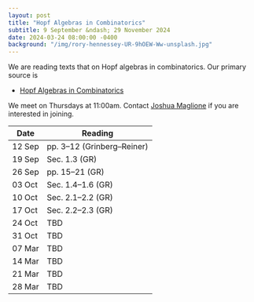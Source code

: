```yaml
---
layout: post
title: "Hopf Algebras in Combinatorics"
subtitle: 9 September &ndash; 29 November 2024
date: 2024-03-24 08:00:00 -0400
background: "/img/rory-hennessey-UR-9hOEW-Ww-unsplash.jpg"
---
```


We are reading texts that on Hopf algebras in combinatorics. Our primary source is
- [Hopf Algebras in Combinatorics](https://arxiv.org/abs/1409.8356)

We meet on Thursdays at 11:00am. Contact [Joshua Maglione](mailto:joshua.maglione@universityofgalway.ie) if you are interested in joining.

| Date   | Reading                 | 
| ------ | ----------------------- | 
| 12 Sep | pp. 3&ndash;12 (Grinberg&ndash;Reiner) | 
| 19 Sep |  Sec. 1.3 (GR) |
| 26 Sep |  pp. 15&ndash;21 (GR) |
| 03 Oct |  Sec. 1.4&ndash;1.6 (GR) |
| 10 Oct |  Sec. 2.1&ndash;2.2 (GR) |
| 17 Oct |  Sec. 2.2&ndash;2.3 (GR)  |
| 24 Oct |  TBD  |
| 31 Oct |  TBD  |
| 07 Mar |  TBD  |
| 14 Mar |  TBD  |
| 21 Mar |  TBD  |
| 28 Mar |  TBD  | 